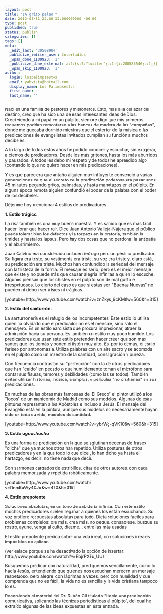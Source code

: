 ```yaml
---
layout: post
title: "¡A grito pelao!"
date: 2013-08-22 23:08:33.000000000 -06:00
type: post
published: true
status: publish
categories: []
tags: []
meta:
  _edit_last: '30508904'
  publicize_twitter_user: Interludios
  _wpas_done_1100923: '1'
  _publicize_done_external: a:1:{s:7:"twitter";a:1:{i:200585546;b:1;}}
  _wpas_skip_1100923: '1'
author:
  login: lospalimpsestos
  email: yahvista@hotmail.com
  display_name: Los Palimpsestos
  first_name: ''
  last_name: ''
---
```

<p>Nací en una familia de pastores y misioneros. Esto, más allá del azar del destino, creo que ha sido una de esas interesantes ideas de Dios.<br />
Crecí viendo a mi papá en un púlpito, siempre digo que mis primeros recuerdos podrían remontarse a las bancas de madera de las "campañas", donde me quedaba dormido mientras que el estertor de la música o las predicaciones de evangelistas invitados cumplían su función a muchos decibeles.</p>
<p>A lo largo de todos estos años he podido conocer y escuchar, sin exagerar, a cientos de predicadores. Desde los más gritones, hasta los más aburridos y pausados. A todos les debo mi respeto y de todos he aprendido algo (contando lo que no quiero hacer en mis predicaciones).</p>
<p>Y es que pareciera que antaño alguien muy influyente convenció a varias generaciones de que el secreto de la predicación poderosa era pasar unos 45 minutos pegando gritos, palmadas, y hasta manotazos en el púlpito. En alguna época remota alguien confundió el poder de la palabra con el poder de los decibeles.</p>
<p>Déjenme hoy mencionar 4 estilos de predicadores</p>
<p><strong>1. Estilo trágico. </strong></p>
<p>La risa también es una muy buena maestra. Y es sabido que es más fácil hacer llorar que hacer reír. Dice Juan Antonio Vallejo-Nájera que el público puede tolerar bien los defectos y la torpeza en la oratoria, también la timidez y hasta los lapsus. Pero hay dos cosas que no perdona: la antipatía y el aburrimiento.</p>
<p>Juan Calvino era considerado un buen teólogo pero un pésimo predicador. Su figura era triste, su vestimenta era triste, su voz era triste y, claro está, su predicación era triste. Muchos han confundido la seriedad del mensaje con la tristeza de la forma. El mensaje es serio, pero es el mejor mensaje que existe y no puede más que causar alegría infinitas a quien lo escuche. Algunos piensan que los chistes en el púlpito son de mal gusto e irrespetuosos. Lo cierto del caso es que si estas son "Buenas Nuevas" no pueden ni deben ser tristes ni trágicas.</p>
<p>[youtube=http://www.youtube.com/watch?v=znZkys_9cKM&amp;w=560&amp;h=315]</p>
<p><strong>2. Estilo del santurrón.</strong></p>
<p>La santurronería es el refugio de los incompetentes. Este estilo lo utiliza quien ha olvidado que el predicador no es el mensaje, sino solo el mensajero. Es un estilo narcisista que procura impresionar, atraer la admiración hacia su persona. Es también un estilo muy poco humilde. Los predicadores que usan este estilo pretenden hacer creer que son más santos que los demás y ponen el listón muy alto. Es, por lo demás, el estilo fariseo por antonomasia. Utiliza palabras con un aire sacro y se acomoda en el púlpito como un maestro de la santidad, consagración y pureza.</p>
<p>Con frecuencia contrastan su "perfección" con la de otros predicadores que han "caído" en pecado o que humildemente toman el micrófono para contar sus fisuras, temores y debilidades (como las se todos). También evitan utilizar historias, música, ejemplos, o películas "no cristianas" en sus predicaciones.</p>
<p>En muchas de las obras más famosaas de 'El Greco" el pintor utilizó a los "locos" de un manicomio de Madrid como sus modelos. Algunas de esas pinturas representan a los Apóstoles e incluso a Jesús. El mensaje del Evangelio está en la pintura, aunque sus modelos no necesariamente hayan sido en toda su vida, modelos de santidad.</p>
<p>[youtube=http://www.youtube.com/watch?v=ybrWg-qVK10&amp;w=560&amp;h=315]</p>
<p><strong>3. Estilo <em>aguachacha</em></strong></p>
<p>Es una forma de predicación en la que se aglutinan decenas de frases "cliché" que ya muchos otros han repetido. Utiliza posturas de otros predicadores y en la que todo lo que dice , lo han dicho ya hasta el hartazgo, es decir: no tiene nada que decir.</p>
<p>Son sermones cargados de estribillos, citas de otros autores, con cada palabra memorizada y repetida robóticamente.</p>
<p>[youtube=http://www.youtube.com/watch?v=RnmBaWy4DJo&amp;w=420&amp;h=315]</p>
<p><strong>4. Estilo prepotente</strong></p>
<p>Soluciones absolutas, en un tono de sabiduría infinita. Con este estilo muchos predicadores suelen regañar a quienes los están escuchando. Su voz profiere respuestas absolutas para todo. Dicta soluciones faciles para problemas complejos: ore más, crea más, no peque, consagrese, busque su rostro, ayune, venga al culto, diezme... entre las más usadas.</p>
<p>El estilo prepotente predica sobre una vda irreal, con soluciones irreales imposibles de aplicar.</p>
<p>(ver enlace porque se ha desactivado la opción de insertar: http://www.youtube.com/watch?v=EbjrPXEu_UU)</p>
<p>Busquemos predicar con naturalidad, prediquemos sencillamente, como lo hacía Jesús, entendiendo que quienes nos escuchan merecen un mensaje respetuoso, pero alegre, con lágrimas a veces, pero con humildad y que comprenda que no es fácil, la vida no es sencilla y la vida cristiana tampoco lo es.</p>
<p>Recomiendo el material del Dr. Rubén Gil titulado "Hacia una predicación comunicativa, aplicando las técnicas periodísticas al púlpito", del cual he extraído algunas de las ideas expuestas en esta entrada.</p>
